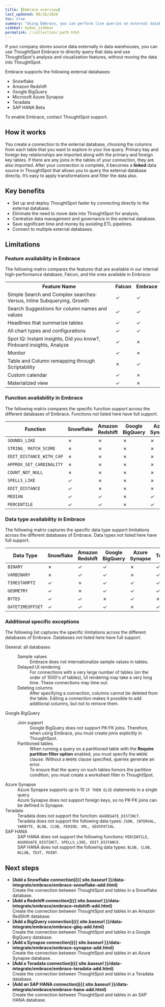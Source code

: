 ```yaml
---
title: [Embrace overview]
last_updated: 06/18/2020
toc: true
summary: "Using Embrace, you can perform live queries on external databases."
sidebar: mydoc_sidebar
permalink: /:collection/:path.html
---
```

If your company stores source data externally in data warehouses, you can use ThoughtSpot Embrace to directly query that data and use ThoughtSpot's analysis and visualization features, without moving the data into ThoughtSpot.

Embrace supports the following external databases:
- Snowflake
- Amazon Redshift
- Google BigQuery
- Microsoft Azure Synapse
- Teradata
- SAP HANA <span class="label label-beta">Beta</span>

To enable Embrace, contact ThoughtSpot support.

## How it works
You create a connection to the external database, choosing the columns from each table that you want to explore in your live query. Primary key and foreign key relationships are imported along with the primary and foreign key tables. If there are any joins in the tables of your connection, they are also imported. After your connection is complete, it becomes a **linked** data source in ThoughtSpot that allows you to query the external database directly. It’s easy to apply transformations and filter the data also.

## Key benefits
- Set up and deploy ThoughtSpot faster by connecting directly to the external database.
- Eliminate the need to move data into ThoughtSpot for analysis.
- Centralize data management and governance in the external database.
- Save significant time and money by avoiding ETL pipelines.
- Connect to multiple external databases.

## Limitations

### Feature availability in Embrace

The following matrix compares the features that are available in our internal high-performance database, Falcon, and the ones available in Embrace:

<table>
<tbody>
<tr>
<th>Feature Name</th>
<th>Falcon</th>
<th>Embrace</th>
</tr>
<tr>
<td>Simple Search and Complex searches:<br />Versus, Inline Subquerying, Growth</td>
<td>&check;</td>
<td>&check;</td>
</tr>
<tr>
<td>Search Suggestions for column names and values</td>
<td>&check;</td>
<td>&check;</td>
</tr>
<tr>
<td>Headlines that summarize tables</td>
<td>&check;</td>
<td>&check;</td>
</tr>
<tr>
<td>All chart types and configurations</td>
<td>&check;</td>
<td>&check;</td>
</tr>
<tr>
<td>Spot IQ: Instant insights, Did you know?,<br>Pinboard insights, Analyze</td>
<td>&check;</td>
<td>&cross;</td>
</tr>
<tr>
<td>Monitor</td>
<td>&check;</td>
<td>&cross;</td>
</tr>
<tr>
<td>Table and Column remapping through Scriptability</td>
<td>&cross;</td>
<td>&check;</td>
</tr>
<tr>
<td>Custom calendar</td>
<td>&check;</td>
<td>&cross;</td>
</tr>
<tr>
<td>Materialized view</td>
<td>&check;</td>
<td>&cross;</td>
</tr>
</tbody>
</table>

### Function availability in Embrace

The following matrix compares the specific function support across the different databases of Embrace. Functions not listed here have full support.

<table>
<thead>
<tr>
<th>Function</th>
<th>Snowflake</th>
<th>Amazon<br />Redshift</th>
<th>Google<br />BigQuery</th>
<th>Azure<br />Synapse</th>
<th>Teradata</th>
<th>SAP<br />HANA</th>
</tr>
</thead>
<tbody>
<tr>
<td><code>SOUNDS_LIKE</code></td>
<td>&cross;</td>
<td>&cross;</td>
<td>&cross;</td>
<td>&cross;</td>
<td>&cross;</td>
<td>&cross;</td>
</tr>
<tr>
<td><code>STRING_ MATCH_SCORE</code></td>
<td>&cross;</td>
<td>&cross;</td>
<td>&cross;</td>
<td>&cross;</td>
<td>&cross;</td>
<td>&cross;</td>
</tr>
<tr>
<td><code>EDIT_DISTANCE_WITH_CAP</code></td>
<td>&cross;</td>
<td>&cross;</td>
<td>&cross;</td>
<td>&cross;</td>
<td>&cross;</td>
<td>&cross;</td>
</tr>
<tr>
<td><code>APPROX_SET_CARDINALITY</code></td>
<td>&cross;</td>
<td>&cross;</td>
<td>&cross;</td>
<td>&cross;</td>
<td>&cross;</td>
<td>&cross;</td>
</tr>
<tr>
<td><code>COUNT_NOT_NULL</code></td>
<td>&cross;</td>
<td>&cross;</td>
<td>&cross;</td>
<td>&cross;</td>
<td>&cross;</td>
<td>&cross;</td>
</tr>
<tr>
<td><code>SPELLS_LIKE</code></td>
<td>&check;</td>
<td>&cross;</td>
<td>&cross;</td>
<td>&cross;</td>
<td>&check;</td>
<td>&check;</td>
</tr>
<tr>
<td><code>EDIT_DISTANCE</code></td>
<td>&check;</td>
<td>&cross;</td>
<td>&cross;</td>
<td>&cross;</td>
<td>&check;</td>
<td>&check;</td>
</tr>
<tr>
<td><code>MEDIAN</code></td>
<td>&check;</td>
<td>&check;</td>
<td>&cross;</td>
<td>&check;</td>
<td>&check;</td>
<td>&check;</td>
</tr>
<tr>
<td><code>PERCENTILE</code></td>
<td>&check;</td>
<td>&check;</td>
<td>&cross;</td>
<td>&check;</td>
<td>&check;</td>
<td>&check;</td>
</tr>
</tbody>
</table>

### Data type availability in Embrace

The following matrix captures the specific data type support limitations across the different databases of Embrace. Data types not listed here have full support.

<table>
  <thead>
    <tr>
      <th>Data Type<br></th>
      <th>Snowflake<br></th>
      <th>Amazon<br>Redshift</th>
      <th>Google<br>BigQuery</th>
      <th>Azure<br>Synapse</th>
      <th>Teradata</th>
      <th>SAP<br>HANA</th>
    </tr>
  </thead>
  <tbody>
    <tr>
      <td><code>BINARY</code></td>
      <td>&cross;</td>
      <td>&check;</td>
      <td>&check;</td>
      <td>&cross;</td>
      <td>&check;</td>
      <td>&check;</td>
    </tr>
    <tr>
      <td><code>VARBINARY</code></td>
      <td>&cross;</td>
      <td>&check;</td>
      <td>&check;</td>
      <td>&cross;</td>
      <td>&check;</td>
      <td>&cross;</td>
    </tr>
    <tr>
      <td><code>TIMESTAMPTZ</code></td>
      <td>&check;</td>
      <td>&cross;</td>
      <td>&check;</td>
      <td>&check;</td>
      <td>&check;</td>
      <td>&check;</td>
    </tr>
    <tr>
      <td><code>GEOMETRY</code></td>
      <td>&check;</td>
      <td>&cross;</td>
      <td>&check;</td>
      <td>&check;</td>
      <td>&check;</td>
      <td>&cross;</td>
    </tr>
    <tr>
      <td><code>BYTES</code></td>
      <td>&check;</td>
      <td>&check;</td>
      <td>&cross;</td>
      <td>&check;</td>
      <td>&cross;</td>
      <td>&check;</td>
    </tr>
    <tr>
      <td><code>DATETIMEOFFSET</code></td>
      <td>&check;</td>
      <td>&check;</td>
      <td>&check;</td>
      <td>&cross;</td>
      <td>&check;</td>
      <td>&check;</td>
    </tr>
  </tbody>
</table>

### Additional specific exceptions

The following list captures the specific limitations across the different databases of Embrace. Databases not listed here have full support.

<dl>
  <dlentry>
    <dt>General: all databases</dt>
    <dd>
      <dl>
        <dlentry>
          <dt>Sample values</dt>
          <dd>Embrace does not internationalize sample values in tables.</dd></dlentry>
        <dlentry>
           <dt>Delayed UI rendering</dt>
           <dd>For connections with a very large number of tables (on the order of 1000's of tables), UI rendering may take a very long time. These connections may time out.</dd></dlentry>
        <dlentry>
          <dt>Deleting columns</dt>
          <dd>After specifying a connection, columns cannot be deleted from the table. Editing a connection makes it possible to add additional columns, but not to remove them.</dd></dlentry>
      </dl>
    </dd>
  </dlentry>
  <dlentry>
    <dt>Google BigQuery</dt>
    <dd>
      <dl>
        <dlentry>
          <dt>Join support</dt>
          <dd>Google BigQuery does not support PK-FK joins. Therefore, when using Embrace, you must create joins explicitly in ThoughtSpot.</dd></dlentry>
        <dlentry>
          <dt>Partitioned tables</dt>
          <dd>When running a query on a partitioned table with the <strong>Require partition filter option</strong> enabled, you must specify the <code>WHERE</code> clause. Without a <code>WHERE</code> clause specified, queries generate an error.<br>
          To ensure that the query on such tables honors the partition condition, you must create a worksheet filter in ThoughtSpot.</dd></dlentry></dl>
      </dd>    
   </dlentry>
   <dlentry>
     <dt>Azure Synapse</dt>
     <dd>Azure Synapse supports up to 10 <code>IF THEN ELSE</code> statements in a single query.</dd></dlentry>
   <dlentry>
     <dd>Azure Synapse does not support foreign keys, so no PK-FK joins can be defined in Synapse.</dd></dlentry>
  <dlentry>
     <dt>Teradata</dt>
     <dd>Teradata does not support the function: <code>AGGREGATE_DISTINCT</code>.</dd>
     <dd>Teradata does not support the following data types: <code>JSON, INTERVAL, VARBYTE, BLOB, CLOB, PERIOD, XML, GEOSPATIAL</code>.</dd></dlentry>

  <dlentry>
      <dt>SAP HANA</dt>
      <dd>SAP HANA does not support the following functions: <code>PERCENTILE, AGGREGATE_DISTINCT, SPELLS_LIKE, EDIT_DISTANCE</code>.</dd>
      <dd>SAP HANA does not support the following data types: <code>BLOB, CLOB, NCLOB, TEXT, POINT</code>.</dd></dlentry>      
</dl>

## Next steps

-   **[Add a Snowflake connection]({{ site.baseurl }}/data-integrate/embrace/embrace-snowflake-add.html)**  
Create the connection between ThoughtSpot and tables in a Snowflake database.
-   **[Add a Redshift connection]({{ site.baseurl }}/data-integrate/embrace/embrace-redshift-add.html)**  
Create the connection between ThoughtSpot and tables in an Amazon RedShift database.
-   **[Add a BigQuery connection]({{ site.baseurl }}/data-integrate/embrace/embrace-gbq-add.html)**  
Create the connection between ThoughtSpot and tables in a Google BigQuery database.
-   **[Add a Synapse connection]({{ site.baseurl }}/data-integrate/embrace/embrace-synapse-add.html)**  
Create the connection between ThoughtSpot and tables in an Azure Synapse database.
-   **[Add a Teradata connection]({{ site.baseurl }}/data-integrate/embrace/embrace-teradata-add.html)**  
Create the connection between ThoughtSpot and tables in a Teradata database.
-   **[Add an SAP HANA connection]({{ site.baseurl }}/data-integrate/embrace/embrace-hana-add.html)**  
Create the connection between ThoughtSpot and tables in an SAP HANA database.
